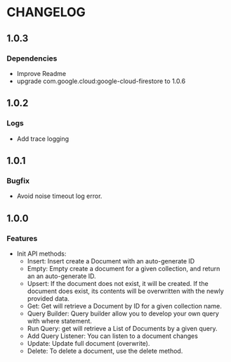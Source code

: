# CHANGELOG

## 1.0.3
### Dependencies
* Improve Readme
* upgrade com.google.cloud:google-cloud-firestore to 1.0.6

## 1.0.2
### Logs
* Add trace logging

## 1.0.1
### Bugfix
* Avoid noise timeout log error.

## 1.0.0
### Features
* Init API methods:
    - Insert: Insert create a Document with an auto-generate ID
    - Empty: Empty create a document for a given collection, and return an an auto-generate ID.
    - Upsert: If the document does not exist, it will be created. If the document does exist, its contents will be overwritten with the newly provided data.
    - Get: Get will retrieve a Document by ID for a given collection name.
    - Query Builder: Query builder allow you to develop your own query with where statement.
    - Run Query: get will retrieve a List of Documents by a given query.
    - Add Query Listener: You can listen to a document changes
    - Update: Update full document (overwrite).
    - Delete: To delete a document, use the delete method.
